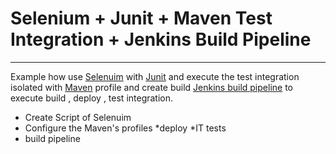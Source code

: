 # Selenium + Junit + Maven Test Integration + Jenkins Build Pipeline
---------------------------------------------------------------------------------------
Example how use [Selenuim](http://www.seleniumhq.org/) with [Junit](http://junit.org/) and execute the test integration isolated with [Maven](http://maven.apache.org/surefire/maven-failsafe-plugin/integration-test-mojo.html) profile and create build [Jenkins build pipeline](https://wiki.jenkins-ci.org/display/JENKINS/Build+Pipeline+Plugin) to execute build , deploy , test integration.

* Create Script of Selenuim
* Configure the Maven's profiles
	*deploy
	*IT tests
* build pipeline      